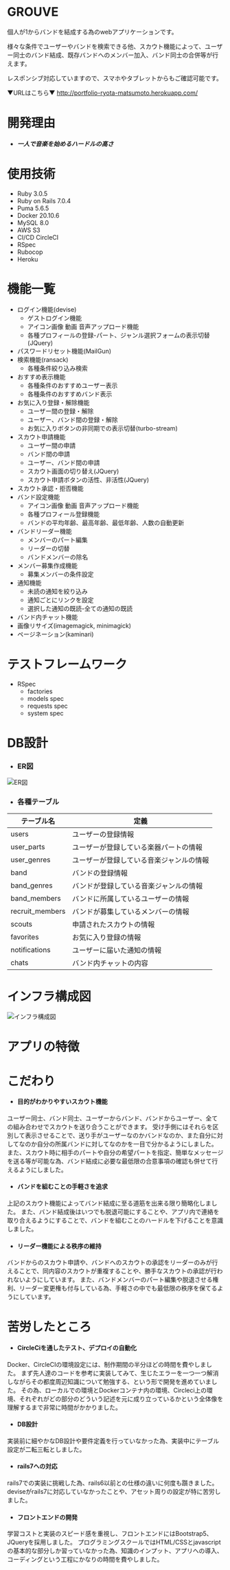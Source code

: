 # GROUVE

個人が1からバンドを結成する為のwebアプリケーションです。

様々な条件でユーザーやバンドを検索できる他、スカウト機能によって、ユーザー同士のバンド結成、既存バンドへのメンバー加入、バンド同士の合併等が行えます。

レスポンシブ対応していますので、スマホやタブレットからもご確認可能です。

▼URLはこちら▼
http://portfolio-ryota-matsumoto.herokuapp.com/

# 開発理由
* ##### 一人で音楽を始めるハードルの高さ

# 使用技術
* Ruby 3.0.5
* Ruby on Rails 7.0.4
* Puma 5.6.5
* Docker 20.10.6
* MySQL 8.0
* AWS S3
* CI/CD CircleCI
* RSpec
* Rubocop
* Heroku

# 機能一覧
- ログイン機能(devise)
  - ゲストログイン機能
  - アイコン画像 動画 音声アップロード機能
  - 各種プロフィールの登録-パート、ジャンル選択フォームの表示切替(JQuery)
- パスワードリセット機能(MailGun)
- 検索機能(ransack)
  - 各種条件絞り込み検索
- おすすめ表示機能
  - 各種条件のおすすめユーザー表示
  - 各種条件のおすすめバンド表示
- お気に入り登録・解除機能
  - ユーザー間の登録・解除
  - ユーザー、バンド間の登録・解除
  - お気に入りボタンの非同期での表示切替(turbo-stream)
- スカウト申請機能
  - ユーザー間の申請
  - バンド間の申請
  - ユーザー、バンド間の申請
  - スカウト画面の切り替え(JQuery)
  - スカウト申請ボタンの活性、非活性(JQuery)
- スカウト承認・拒否機能
- バンド設定機能
  - アイコン画像 動画 音声アップロード機能
  - 各種プロフィール登録機能
  - バンドの平均年齢、最高年齢、最低年齢、人数の自動更新
- バンドリーダー機能
  - メンバーのパート編集
  - リーダーの切替
  - バンドメンバーの除名
- メンバー募集作成機能
  - 募集メンバーの条件設定
- 通知機能
  - 未読の通知を絞り込み
  - 通知ごとにリンクを設定
  - 選択した通知の既読-全ての通知の既読
- バンド内チャット機能
- 画像リサイズ(imagemagick, minimagick)
- ページネーション(kaminari)

# テストフレームワーク
- RSpec
  - factories
  - models spec
  - requests spec
  - system spec

# DB設計
* ### ER図
![ER図](https://user-images.githubusercontent.com/95852095/232289771-cc4a3be9-c78c-4882-abda-ee512a7d5c8c.png)


* ### 各種テーブル
| テーブル名   |     定義    |
| --- | ----------- |
| users | ユーザーの登録情報 |
| user_parts | ユーザーが登録している楽器パートの情報 |
| user_genres    | ユーザーが登録している音楽ジャンルの情報 |
| band | バンドの登録情報 |
| band_genres | バンドが登録している音楽ジャンルの情報 |
| band_members | バンドに所属しているユーザーの情報 |
| recruit_members | バンドが募集しているメンバーの情報 |
| scouts | 申請されたスカウトの情報 |
| favorites | お気に入り登録の情報 |
| notifications | ユーザーに届いた通知の情報 |
| chats | バンド内チャットの内容 |


# インフラ構成図
![インフラ構成図](https://user-images.githubusercontent.com/95852095/232289742-2fd1ff26-7b97-44f2-8a8a-c9360dd911c2.png)

# アプリの特徴

# こだわり
* #### 目的がわかりやすいスカウト機能
ユーザー同士、バンド同士、ユーザーからバンド、バンドからユーザー、全ての組み合わせでスカウトを送り合うことができます。
受け手側にはそれらを区別して表示させることで、送り手がユーザーなのかバンドなのか、また自分に対してなのか自分の所属バンドに対してなのかを一目で分かるようにしました。
また、スカウト時に相手のパートや自分の希望パートを指定、簡単なメッセージを送る等が可能な為、バンド結成に必要な最低限の合意事項の確認も併せて行えるようにしました。

* #### バンドを組むことの手軽さを追求
上記のスカウト機能によってバンド結成に至る道筋を出来る限り簡略化しました。
また、バンド結成後はいつでも脱退可能にすることや、アプリ内で連絡を取り合えるようにすることで、バンドを組むことのハードルを下げることを意識しました。

* #### リーダー機能による秩序の維持
バンドからのスカウト申請や、バンドへのスカウトの承認をリーダーのみが行えることで、同内容のスカウトが重複することや、勝手なスカウトの承認が行われないようにしています。
また、バンドメンバーのパート編集や脱退させる権利、リーダー変更権も付与している為、手軽さの中でも最低限の秩序を保てるようにしています。



# 苦労したところ
* #### CircleCiを通したテスト、デプロイの自動化
Docker、CircleCIの環境設定には、制作期間の半分ほどの時間を費やしました。
まず先人達のコードを参考に実装してみて、生じたエラーを一つ一つ解消しながらその都度周辺知識について勉強する、という形で開発を進めていました。
その為、ローカルでの環境とDockerコンテナ内の環境、Circleci上の環境、それぞれがどの部分のどういう記述を元に成り立っているかという全体像を理解するまで非常に時間がかかりました。

* #### DB設計
実装前に細やかなDB設計や要件定義を行っていなかった為、実装中にテーブル設定が二転三転としました。


* #### rails7への対応
rails7での実装に挑戦した為、rails6以前との仕様の違いに何度も躓きました。
deviseがrails7に対応していなかったことや、アセット周りの設定が特に苦労しました。

* #### フロントエンドの開発
学習コストと実装のスピード感を重視し、フロントエンドにはBootstrap5、JQueryを採用しました。
プログラミングスクールではHTML/CSSとjavascriptの基本的な部分しか習っていなかった為、知識のインプット、アプリへの導入、コーディングという工程にかなりの時間を費やしました。

